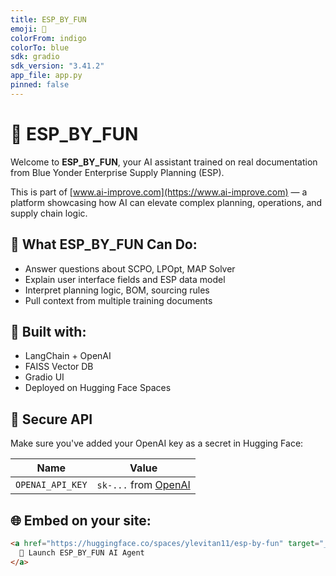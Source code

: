 ```yaml
---
title: ESP_BY_FUN
emoji: 🤖
colorFrom: indigo
colorTo: blue
sdk: gradio
sdk_version: "3.41.2"
app_file: app.py
pinned: false
---
```


# 🤖 ESP_BY_FUN

Welcome to **ESP_BY_FUN**, your AI assistant trained on real documentation from Blue Yonder Enterprise Supply Planning (ESP).

This is part of [www.ai-improve.com](https://www.ai-improve.com) — a platform showcasing how AI can elevate complex planning, operations, and supply chain logic.

## 🧠 What ESP_BY_FUN Can Do:

- Answer questions about SCPO, LPOpt, MAP Solver
- Explain user interface fields and ESP data model
- Interpret planning logic, BOM, sourcing rules
- Pull context from multiple training documents

## 🚀 Built with:

- LangChain + OpenAI
- FAISS Vector DB
- Gradio UI
- Deployed on Hugging Face Spaces

## 🔐 Secure API
Make sure you've added your OpenAI key as a secret in Hugging Face:

| Name | Value |
|------|-------|
| `OPENAI_API_KEY` | `sk-...` from [OpenAI](https://platform.openai.com/account/api-keys) |

## 🌐 Embed on your site:

```html
<a href="https://huggingface.co/spaces/ylevitan11/esp-by-fun" target="_blank">
  💬 Launch ESP_BY_FUN AI Agent
</a>
